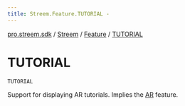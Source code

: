 ```yaml
---
title: Streem.Feature.TUTORIAL - 
---
```


[pro.streem.sdk](../../index.html) / [Streem](../index.html) / [Feature](index.html) / [TUTORIAL](./-t-u-t-o-r-i-a-l.html)

# TUTORIAL

`TUTORIAL`

Support for displaying AR tutorials. Implies the [AR](-a-r.html) feature.


